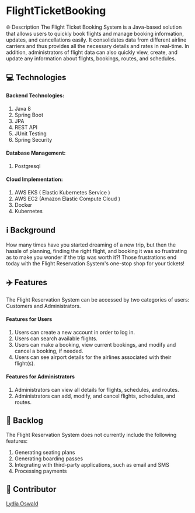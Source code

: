 # FlightTicketBooking
🌐  Description
The Flight Ticket Booking System is a Java-based solution that allows users to quickly book flights and manage booking information, updates, and cancellations easily. It consolidates data from different airline carriers and thus provides all the necessary details and rates in real-time. In addition, administrators of flight data can also quickly view, create, and update any information about flights, bookings, routes, and schedules. 


##  💻  Technologies 
#### Backend Technologies:
1. Java 8
2. Spring Boot
3. JPA
4. REST API
5. JUnit Testing
6. Spring Security
#### Database Management:
1. Postgresql

#### Cloud Implementation:
1. AWS EKS ( Elastic Kubernetes Service )
2. AWS EC2 (Amazon Elastic Compute Cloud )
3. Docker
4. Kubernetes

##  ℹ️  Background
How many times have you started dreaming of a new trip, but then the hassle of planning, finding the right flight, and booking it was so frustrating as to make you wonder if the trip was worth it?! Those frustrations end today with the Flight Reservation System's one-stop shop for your tickets!

##  ✈️  Features
The Flight Reservation System can be accessed by two categories of users: Customers and Administrators.
#### Features for Users
1. Users can create a new account in order to log in.
1. Users can search available flights.
1. Users can make a booking, view current bookings, and modify and cancel a booking, if needed. 
1. Users can see airport details for the airlines associated with their flight(s). 
#### Features for Administrators
1. Administrators can view all details for flights, schedules, and routes.  
1. Administrators can add, modify, and cancel flights, schedules, and routes.  




##  📘  Backlog
The Flight Reservation System does not currently include the following features:
1. Generating seating plans
1. Generating boarding passes 
1. Integrating with third-party applications, such as email and SMS
1. Processing payments


##  🤝  Contributor
[Lydia Oswald](https://github.com/LydiaOs)

